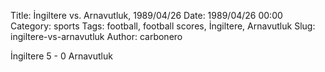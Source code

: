 Title: İngiltere vs. Arnavutluk, 1989/04/26
Date: 1989/04/26 00:00
Category: sports
Tags: football, football scores, İngiltere, Arnavutluk
Slug: ingiltere-vs-arnavutluk
Author: carbonero


İngiltere 5 - 0 Arnavutluk
